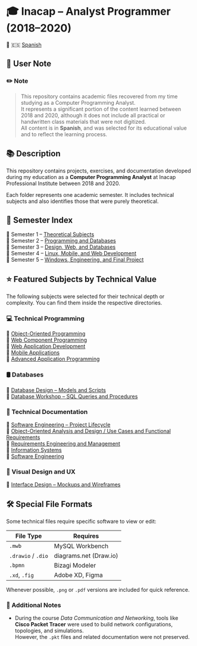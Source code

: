 # 🎓 Inacap – Analyst Programmer (2018–2020)

🔄 🇪🇸 [Spanish](README.es.md)

## 📝 User Note

### ✏️ Note

> This repository contains academic files recovered from my time studying as a Computer Programming Analyst.  
> It represents a significant portion of the content learned between 2018 and 2020, although it does not include all practical or handwritten class materials that were not digitized.  
> All content is in **Spanish**, and was selected for its educational value and to reflect the learning process.

## 📚 Description

This repository contains projects, exercises, and documentation developed during my education as a **Computer Programming Analyst** at Inacap Professional Institute between 2018 and 2020.

Each folder represents one academic semester. It includes technical subjects and also identifies those that were purely theoretical.

## 🔎 Semester Index

📘 Semester 1 – [Theoretical Subjects](./semestre-1/README.es.md)  
📘 Semester 2 – [Programming and Databases](./semestre-2/README.es.md)  
📘 Semester 3 – [Design, Web, and Databases](./semestre-3/README.es.md)  
📘 Semester 4 – [Linux, Mobile, and Web Development](./semestre-4/README.es.md)  
📘 Semester 5 – [Windows, Engineering, and Final Project](./semestre-5/README.es.md)

## ⭐ Featured Subjects by Technical Value

The following subjects were selected for their technical depth or complexity. You can find them inside the respective directories.

### 💻 Technical Programming

📁 [Object-Oriented Programming](./semestre-2/poo)  
📁 [Web Component Programming](./semestre-3/componentes-web/)  
📁 [Web Application Development](./semestre-4/desarrollo-web/)  
📁 [Mobile Applications](./semestre-4/aplicaciones-moviles)  
📁 [Advanced Application Programming](./semestre-5/programacion-avanzada/)

### 🛢️ Databases

📁 [Database Design – Models and Scripts](./semestre-2/diseno-bd)  
📁 [Database Workshop – SQL Queries and Procedures](./semestre-3/taller-bd)

### 📄 Technical Documentation

📁 [Software Engineering – Project Lifecycle](./semestre-5/ingenieria-software)  
📁 [Object-Oriented Analysis and Design / Use Cases and Functional Requirements](./semestre-2/analisis-diseno-oo)  
📁 [Requirements Engineering and Management](./semestre-4/gestion-requerimientos/)  
📁 [Information Systems](./semestre-3/sistemas-informacion/)  
📁 [Software Engineering](./semestre-5/ingenieria-software/)

### 🎨 Visual Design and UX

📁 [Interface Design – Mockups and Wireframes](./semestre-3/diseno-interfaz)

## 🛠️ Special File Formats

Some technical files require specific software to view or edit:

| File Type          | Requires               |
| ------------------ | ---------------------- |
| `.mwb`             | MySQL Workbench        |
| `.drawio` / `.dio` | diagrams.net (Draw.io) |
| `.bpmn`            | Bizagi Modeler         |
| `.xd`, `.fig`      | Adobe XD, Figma        |

Whenever possible, `.png` or `.pdf` versions are included for quick reference.

### 📝 Additional Notes

- During the course _Data Communication and Networking_, tools like **Cisco Packet Tracer** were used to build network configurations, topologies, and simulations.  
  However, the `.pkt` files and related documentation were not preserved.
